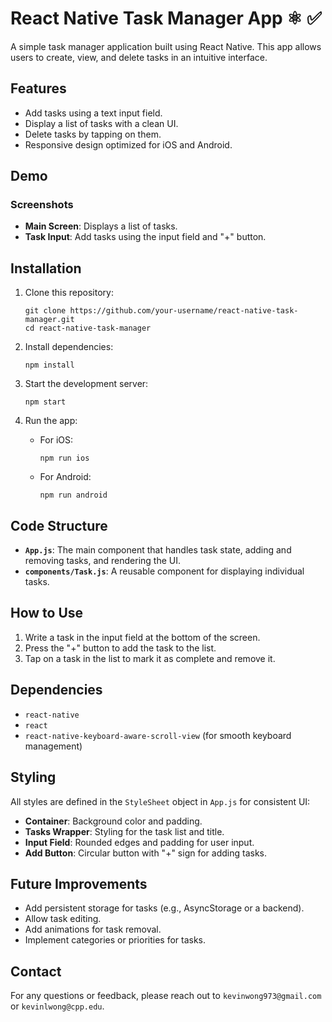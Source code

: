 
# React Native Task Manager App ⚛ ✅

A simple task manager application built using React Native. This app allows users to create, view, and delete tasks in an intuitive interface.

## Features

- Add tasks using a text input field.
- Display a list of tasks with a clean UI.
- Delete tasks by tapping on them.
- Responsive design optimized for iOS and Android.

## Demo

### Screenshots
- **Main Screen**: Displays a list of tasks.
- **Task Input**: Add tasks using the input field and "+" button.

## Installation

1. Clone this repository:
   ```
   git clone https://github.com/your-username/react-native-task-manager.git
   cd react-native-task-manager
   ```

2. Install dependencies:
   ```
   npm install
   ```

3. Start the development server:
   ```
   npm start
   ```

4. Run the app:
   - For iOS:
     ```
     npm run ios
     ```
   - For Android:
     ```
     npm run android
     ```

## Code Structure

- **`App.js`**: The main component that handles task state, adding and removing tasks, and rendering the UI.
- **`components/Task.js`**: A reusable component for displaying individual tasks.

## How to Use

1. Write a task in the input field at the bottom of the screen.
2. Press the "+" button to add the task to the list.
3. Tap on a task in the list to mark it as complete and remove it.

## Dependencies

- `react-native`
- `react`
- `react-native-keyboard-aware-scroll-view` (for smooth keyboard management)

## Styling

All styles are defined in the `StyleSheet` object in `App.js` for consistent UI:

- **Container**: Background color and padding.
- **Tasks Wrapper**: Styling for the task list and title.
- **Input Field**: Rounded edges and padding for user input.
- **Add Button**: Circular button with "+" sign for adding tasks.

## Future Improvements

- Add persistent storage for tasks (e.g., AsyncStorage or a backend).
- Allow task editing.
- Add animations for task removal.
- Implement categories or priorities for tasks.

## Contact

For any questions or feedback, please reach out to `kevinwong973@gmail.com` or `kevinlwong@cpp.edu`.
